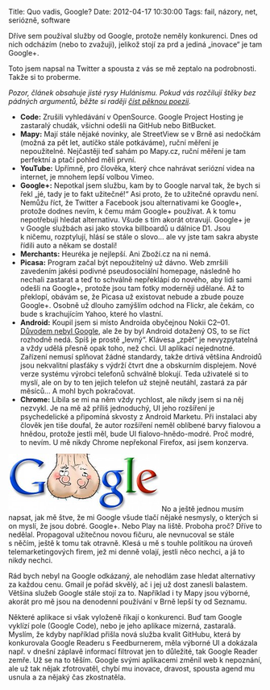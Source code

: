Title: Quo vadis, Google?
Date: 2012-04-17 10:30:00
Tags: fail, názory, net, seriózně, software

Dříve sem používal služby od Google, protože neměly konkurenci.
Dnes od nich odcházím (nebo to zvažuji), jelikož stojí za prd a
jediná „inovace“ je tam Google+.

Toto jsem napsal na Twitter a spousta z vás se mě zeptalo na
podrobnosti. Takže si to proberme.

*Pozor, článek obsahuje jisté rysy Hulánismu. Pokud vás rozčilují štěky bez pádných argumentů, běžte si raději [číst pěknou poezii](http://www.kytara.cz/basne/).*

-   **Code:** Zrušili vyhledávání v OpenSource. Google Project
    Hosting je zastaralý chudák, všichni odešli na GitHub nebo
    BitBucket.
-   **Mapy:** Mají stále nějaké novinky, ale StreetView se v Brně
    asi nedočkám (možná za pět let, autíčko stále potkáváme), ruční
    měření je nepoužitelné. Nejčastěji teď sahám po Mapy.cz, ruční
    měření je tam perfektní a ptačí pohled měli první.
-   **YouTube:** Upřímně, pro člověka, který chce nahrávat seriózní
    videa na internet, je mnohem lepší volbou Vimeo.
-   **Google+:** Nepotkal jsem službu, kam by to Google narval tak,
    že bych si řekl „jé, tady je to fakt užitečné!“ Asi proto, že to
    užitečné opravdu není. Nemůžu říct, že Twitter a Facebook jsou
    alternativami ke Google+, protože dodnes nevím, k čemu mám Google+
    používat. A k tomu nepotřebuji hledat alternativu. Všude s tím
    akorát otravují. Google+ je v Google službách asi jako stovka
    billboardů u dálnice D1. Jsou k ničemu, rozptylují, hlásí se stále
    o slovo… ale vy jste tam sakra abyste řídili auto a někam se
    dostali!
-   **Merchants:** Heuréka je nejlepší. Ani Zboží.cz na ni nemá.
-   **Picasa:** Program začal být nepoužitelný už dávno. Web
    zmršili zavedením jakési podivné pseudosociální homepage, následně
    ho nechali zastarat a teď to schválně nepřeklápí do nového, aby
    lidi sami odešli na Google+, protože jsou tam fotky moderněji
    udělané. Až to překlopí, obávám se, že Picasa už existovat nebude a
    zbude pouze Google+. Osobně už dlouho zamýšlím odchod na Flickr,
    ale čekám, co bude s krachujícím Yahoo, které ho vlastní.
-   **Android:** Koupil jsem si místo Androida obyčejnou Nokii
    C2–01.
    [Důvodem nebyl Google](http://blog.javorek.net/proc-si-koupim-jednoduchy-telefon/),
    ale že by byl Android dotažený OS, to se říct rozhodně nedá. Spíš
    je prostě „levný“. Klávesa „zpět“ je nevyzpytatelná a vždy udělá
    přesně opak toho, než chci. UI aplikací nejednotné. Zařízení nemusí
    splňovat žádné standardy, takže drtivá většina Androidů jsou
    nekvalitní plasťáky s výdrží čtvrt dne a obskurním displejem. Nové
    verze systému výrobci telefonů schválně blokují. Teda uživatelé si
    to myslí, ale on by to ten jejich telefon už stejně neutáhl,
    zastará za pár měsíců… A mohl bych pokračovat.
-   **Chrome:** Líbila se mi na něm vždy rychlost, ale nikdy jsem
    si na něj nezvykl. Je na mě až příliš jednoduchý, UI jeho rozšíření
    je psychedelické a připomíná skvosty z Android Marketu. Při
    instalaci aby člověk jen tiše doufal, že autor rozšíření neměl
    oblíbené barvy fialovou a hnědou, protože jestli měl, bude UI
    fialovo-hnědo-modré. Proč modré, to nevím. U mě nikdy Chrome
    nepřekonal Firefox, asi jsem konzerva.

![obrázek](images/167.jpg)
No a ještě jednou musím napsat, jak mě štve, že mi Google všude
tlačí nějaké nesmysly, o kterých si on myslí, že jsou dobré.
Google+. Nebo Play na liště. Proboha proč? Dříve to nedělal.
Propagoval užitečnou novou fičuru, ale nevnucoval se stále s něčím,
ještě k tomu tak otravně. Klesá u mě s touhle politikou na úroveň
telemarketingových firem, jež mi denně volají, jestli něco nechci,
a já to nikdy nechci.

Rád bych nebyl na Google odkázaný, ale nehodlám zase hledat
alternativy za každou cenu. Gmail je pořád skvělý, ač i jej už dost
zanesli balastem. Většina služeb Google stále stojí za to.
Například i ty Mapy jsou výborné, akorát pro mě jsou na denodenní
používání v Brně lepší ty od Seznamu.

Některé aplikace si však vyloženě říkají o konkurenci. Buď tam
Google vyklízí pole (Google Code), nebo je jeho aplikace mizerná,
zastaralá. Myslím, že kdyby například přišla nová služba kvalit
GitHubu, která by konkurovala Google Readeru s Feedburnerem, měla
výborné UI a dokázala např. v dnešní záplavě informací filtrovat
jen to důležité, tak Google Reader zemře. Už se na to těším. Google
svými aplikacemi změnil web k nepoznání, ale už tak nějak
zfotrovatěl, chybí mu inovace, dravost, spousta agend mu usnula a
za nějaký čas zkostnatěla.